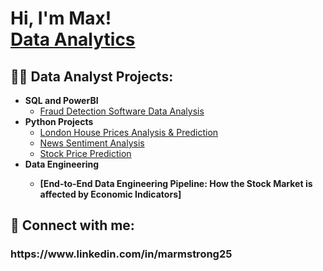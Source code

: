 <h1>Hi, I'm Max! <br/> <a href="https://www.linkedin.com/in/marmstrong25/">Data Analytics</a>

<h2>👨‍💻 Data Analyst Projects:</h2>

- <b>SQL and PowerBI</b>
  - [Fraud Detection Software Data Analysis](https://github.com/maxarm1007/Fraud-Detection-Software-Analysis-)
- <b>Python Projects</b>
  - [London House Prices Analysis & Prediction](https://github.com/maxarm1007/London-House-Prices-Analysis-Prediction)
  - [News Sentiment Analysis](https://github.com/maxarm1007/News-Sentiment-Analysis-)
  - [Stock Price Prediction](https://github.com/maxarm1007/Stock-Price-Prediction)
- <b>Data Engineering<b>
  - [End-to-End Data Engineering Pipeline: How the Stock Market is affected by Economic Indicators]
  


<h2> 🤳 Connect with me:</h2>

<h3>https://www.linkedin.com/in/marmstrong25

<!--
**joshmadakor1/joshmadakor1** is a ✨ _special_ ✨ repository because its `README.md` (this file) appears on your GitHub profile.

Here are some ideas to get you started:

- 🔭 I’m currently working on ...
- 🌱 I’m currently learning ...
- 👯 I’m looking to collaborate on ...
- 🤔 I’m looking for help with ...
- 💬 Ask me about ...
- 📫 How to reach me: ...
- 😄 Pronouns: ...
- ⚡ Fun fact: ...
-->
